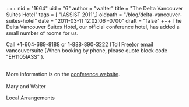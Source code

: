 +++
nid = "1664"
uid = "6"
author = "walter"
title = "The Delta Vancouver Suites Hotel"
tags = [ "IASSIST 2011",]
oldpath = "/blog/delta-vancouver-suites-hotel"
date = "2011-03-11 12:02:06 -0700"
draft = "false"
+++
The Delta Vancouver Suites Hotel, our official conference hotel, has
added a small number of rooms for us.

Call +1-604-689-8188 or 1-888-890-3222 (Toll Free)or email
vancouversuite (When booking by phone, please quote block code
"EH1105IASS" ).

\
More information is on the [conference
website](http://www.rdl.sfu.ca/IASSIST/index.php/Accommodations/category/hotel_registration/).\
\
Mary and Walter

Local Arrangements
